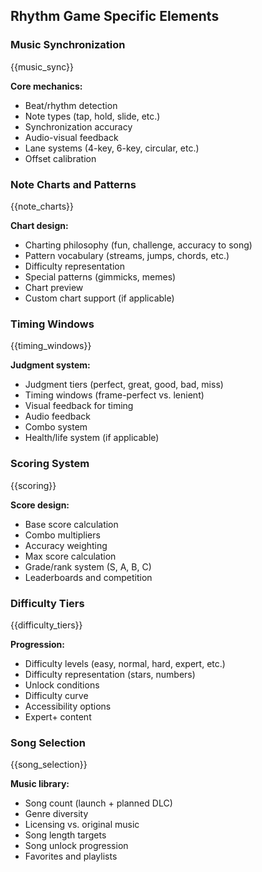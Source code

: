 ## Rhythm Game Specific Elements

### Music Synchronization

{{music_sync}}

**Core mechanics:**

- Beat/rhythm detection
- Note types (tap, hold, slide, etc.)
- Synchronization accuracy
- Audio-visual feedback
- Lane systems (4-key, 6-key, circular, etc.)
- Offset calibration

### Note Charts and Patterns

{{note_charts}}

**Chart design:**

- Charting philosophy (fun, challenge, accuracy to song)
- Pattern vocabulary (streams, jumps, chords, etc.)
- Difficulty representation
- Special patterns (gimmicks, memes)
- Chart preview
- Custom chart support (if applicable)

### Timing Windows

{{timing_windows}}

**Judgment system:**

- Judgment tiers (perfect, great, good, bad, miss)
- Timing windows (frame-perfect vs. lenient)
- Visual feedback for timing
- Audio feedback
- Combo system
- Health/life system (if applicable)

### Scoring System

{{scoring}}

**Score design:**

- Base score calculation
- Combo multipliers
- Accuracy weighting
- Max score calculation
- Grade/rank system (S, A, B, C)
- Leaderboards and competition

### Difficulty Tiers

{{difficulty_tiers}}

**Progression:**

- Difficulty levels (easy, normal, hard, expert, etc.)
- Difficulty representation (stars, numbers)
- Unlock conditions
- Difficulty curve
- Accessibility options
- Expert+ content

### Song Selection

{{song_selection}}

**Music library:**

- Song count (launch + planned DLC)
- Genre diversity
- Licensing vs. original music
- Song length targets
- Song unlock progression
- Favorites and playlists
